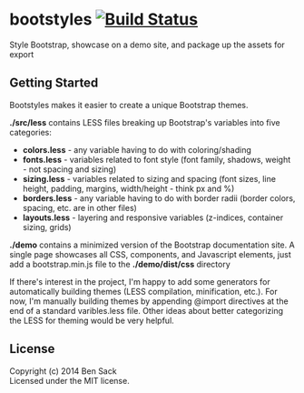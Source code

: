 # bootstyles [![Build Status](https://secure.travis-ci.org/ben/bootstyles.png?branch=master)](http://travis-ci.org/ben/bootstyles)

Style Bootstrap, showcase on a demo site, and package up the assets for export

## Getting Started
Bootstyles makes it easier to create a unique Bootstrap themes.

**./src/less** contains LESS files breaking up Bootstrap's variables into five categories:

*   **colors.less** - any variable having to do with coloring/shading
*   **fonts.less** - variables related to font style (font family, shadows, weight - not spacing and sizing)
*   **sizing.less** - variables related to sizing and spacing (font sizes, line height, padding, margins, width/height - think px and %)
*   **borders.less** - any variable having to do with border radii (border colors, spacing, etc. are in other files)
*   **layouts.less** - layering and responsive variables (z-indices, container sizing, grids)

**./demo** contains a minimized version of the Bootstrap documentation site. A single page showcases all CSS, components, and Javascript elements, just add a bootstrap.min.js file to the **./demo/dist/css** directory

If there's interest in the project, I'm happy to add some generators for automatically building themes (LESS compilation, minification, etc.). For now, I'm manually building themes by appending @import directives at the end of a standard varibles.less file. Other ideas about better categorizing the LESS for theming would be very helpful.

## License
Copyright (c) 2014 Ben Sack  
Licensed under the MIT license.
